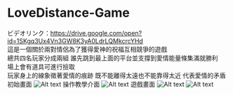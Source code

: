 # LoveDistance-Game
ビデオリンク：https://drive.google.com/open?id=1SKgq3Ux4Vn3GW8K3yA0LdrLQMkcrcYHd <br>
這是一個關於兩對情侶為了獲得愛神的祝福互相競爭的遊戲<br>
總共四名玩家分成兩組
誰先跳到最上面的平台並支撐到愛情能量條集滿就勝利<br>
場上會有道具可進行撿取<br>
玩家身上的線象徵著愛情的痕跡
既不能離得太遠也不能靠得太近
代表愛情的矛盾<br>
初始畫面
![Alt text](https://i.imgur.com/QDf0DJN.jpg "Start Menu")
操作教學介面
![Alt text](https://i.imgur.com/FiM3eOT.jpg)
遊戲畫面
![Alt text](https://i.imgur.com/xZyYqoD.jpg)
![Alt text](https://i.imgur.com/kKDd1ac.jpg)
